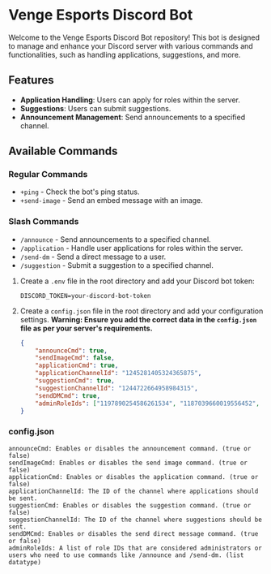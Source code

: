 # Venge Esports Discord Bot

Welcome to the Venge Esports Discord Bot repository! This bot is designed to manage and enhance your Discord server with various commands and functionalities, such as handling applications, suggestions, and more.

## Features

- **Application Handling**: Users can apply for roles within the server.
- **Suggestions**: Users can submit suggestions.
- **Announcement Management**: Send announcements to a specified channel.

## Available Commands

### Regular Commands

- `+ping` - Check the bot's ping status.
- `+send-image` - Send an embed message with an image.

### Slash Commands

- `/announce` - Send announcements to a specified channel.
- `/application` - Handle user applications for roles within the server.
- `/send-dm` - Send a direct message to a user.
- `/suggestion` - Submit a suggestion to a specified channel.



1. Create a `.env` file in the root directory and add your Discord bot token:
    ```
    DISCORD_TOKEN=your-discord-bot-token
    ```

4. Create a `config.json` file in the root directory and add your configuration settings. **Warning: Ensure you add the correct data in the `config.json` file as per your server's requirements.**
    ```json
    {
        "announceCmd": true,
        "sendImageCmd": false,
        "applicationCmd": true,
        "applicationChannelId": "1245281405324365875",
        "suggestionCmd": true,
        "suggestionChannelId": "1244722664958984315",
        "sendDMCmd": true,
        "adminRoleIds": ["1197890254586261534", "1187039660019556452", "1187370848114450522"]
    }
    ```

### config.json

```
announceCmd: Enables or disables the announcement command. (true or false)
sendImageCmd: Enables or disables the send image command. (true or false)
applicationCmd: Enables or disables the application command. (true or false)
applicationChannelId: The ID of the channel where applications should be sent.
suggestionCmd: Enables or disables the suggestion command. (true or false)
suggestionChannelId: The ID of the channel where suggestions should be sent.
sendDMCmd: Enables or disables the send direct message command. (true or false)
adminRoleIds: A list of role IDs that are considered administrators or users who need to use commands like /announce and /send-dm. (list datatype) 
```

